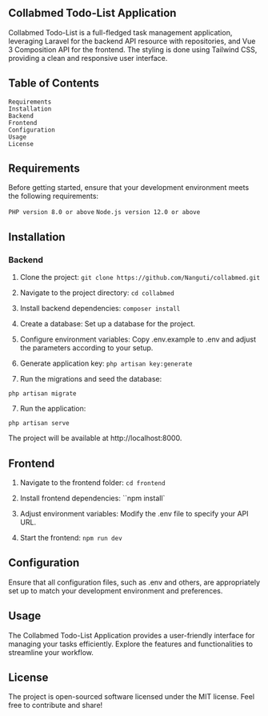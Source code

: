 ## Collabmed Todo-List Application

Collabmed Todo-List is a full-fledged task management application, leveraging Laravel for the backend API resource with repositories, and Vue 3 Composition API for the frontend. The styling is done using Tailwind CSS, providing a clean and responsive user interface.

## Table of Contents

```
Requirements
Installation
Backend
Frontend
Configuration
Usage
License
```

## Requirements

Before getting started, ensure that your development environment meets the following requirements:

`PHP version 8.0 or above`
`Node.js version 12.0 or above`

## Installation

### Backend

1. Clone the project:
   `git clone https://github.com/Nanguti/collabmed.git`

2. Navigate to the project directory:
   `cd collabmed`

3. Install backend dependencies:
   `composer install`

4. Create a database:
   Set up a database for the project.
5. Configure environment variables:
   Copy .env.example to .env and adjust the parameters according to your setup.

6. Generate application key:
   `php artisan key:generate`

7. Run the migrations and seed the database:

`php artisan migrate`

7. Run the application:

`php artisan serve`

The project will be available at http://localhost:8000.

## Frontend

1. Navigate to the frontend folder:
   `cd frontend`
2. Install frontend dependencies:
   ``npm install`

3. Adjust environment variables:
   Modify the .env file to specify your API URL.

4. Start the frontend:
   `npm run dev`

## Configuration

Ensure that all configuration files, such as .env and others, are appropriately set up to match your development environment and preferences.

## Usage

The Collabmed Todo-List Application provides a user-friendly interface for managing your tasks efficiently. Explore the features and functionalities to streamline your workflow.

## License

The project is open-sourced software licensed under the MIT license. Feel free to contribute and share!
